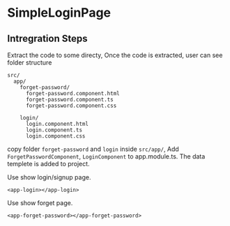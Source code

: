 # SimpleLoginPage

## Intregration Steps

Extract the code to some directy, Once the code is extracted, user can see folder structure

```
src/
  app/
    forget-password/
      forget-password.component.html
      forget-password.component.ts
      forget-password.component.css

    login/
      login.component.html
      login.component.ts
      login.component.css      
```

copy folder `forget-password` and `login` inside `src/app/`, Add `ForgetPasswordComponent`, `LoginComponent` to app.module.ts. The data templete is added to project.

Use show login/signup page.
```
<app-login></app-login>    
```


Use show forget page.
```
<app-forget-password></app-forget-password>    
```

